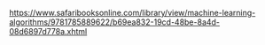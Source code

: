 https://www.safaribooksonline.com/library/view/machine-learning-algorithms/9781785889622/b69ea832-19cd-48be-8a4d-08d6897d778a.xhtml

